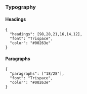 ### Typography

#### Headings

```type
{
  "headings": [98,28,21,16,14,12],
  "font": "Trispace",
  "color": "#00263e"
}
```

#### Paragraphs

```type
{
  "paragraphs": ["18/28"],
  "font": "Trispace",
  "color": "#00263e"
}
```
